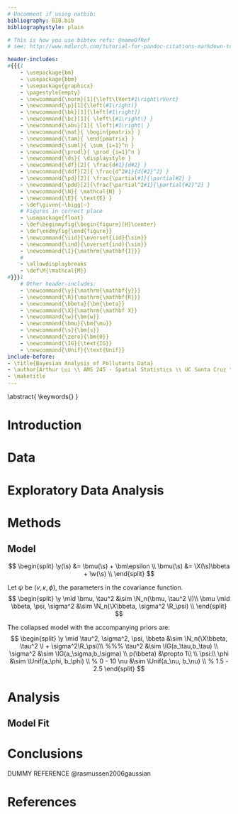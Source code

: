 ```yaml
---
# Uncomment if using natbib:
bibliography: BIB.bib
bibliographystyle: plain 

# This is how you use bibtex refs: @nameOfRef
# see: http://www.mdlerch.com/tutorial-for-pandoc-citations-markdown-to-latex.html

header-includes: 
#{{{1
    - \usepackage{bm}
    - \usepackage{bbm}
    - \usepackage{graphicx}
    - \pagestyle{empty}
    - \newcommand{\norm}[1]{\left\lVert#1\right\rVert}
    - \newcommand{\p}[1]{\left(#1\right)}
    - \newcommand{\bk}[1]{\left[#1\right]}
    - \newcommand{\bc}[1]{ \left\{#1\right\} }
    - \newcommand{\abs}[1]{ \left|#1\right| }
    - \newcommand{\mat}{ \begin{pmatrix} }
    - \newcommand{\tam}{ \end{pmatrix} }
    - \newcommand{\suml}{ \sum_{i=1}^n }
    - \newcommand{\prodl}{ \prod_{i=1}^n }
    - \newcommand{\ds}{ \displaystyle }
    - \newcommand{\df}[2]{ \frac{d#1}{d#2} }
    - \newcommand{\ddf}[2]{ \frac{d^2#1}{d{#2}^2} }
    - \newcommand{\pd}[2]{ \frac{\partial#1}{\partial#2} }
    - \newcommand{\pdd}[2]{\frac{\partial^2#1}{\partial{#2}^2} }
    - \newcommand{\N}{ \mathcal{N} }
    - \newcommand{\E}{ \text{E} }
    - \def\given{~\bigg|~}
    # Figures in correct place
    - \usepackage{float}
    - \def\beginmyfig{\begin{figure}[H]\center}
    - \def\endmyfig{\end{figure}}
    - \newcommand{\iid}{\overset{iid}{\sim}}
    - \newcommand{\ind}{\overset{ind}{\sim}}
    - \newcommand{\I}{\mathrm{\mathbf{I}}}
    #
    - \allowdisplaybreaks
    - \def\M{\mathcal{M}}
#}}}1
    # Other header-includes:
    - \newcommand{\y}{\mathrm{\mathbf{y}}}
    - \newcommand{\R}{\mathrm{\mathbf{R}}}
    - \newcommand{\bbeta}{\bm{\beta}}
    - \newcommand{\X}{\mathrm{\mathbf X}}
    - \newcommand{\w}{\bm{w}}
    - \newcommand{\bmu}{\bm{\mu}}
    - \newcommand{\s}{\bm{s}}
    - \newcommand{\zero}{\bm{0}}
    - \newcommand{\IG}{\text{IG}}
    - \newcommand{\Unif}{\text{Unif}}
include-before:
- \title{Bayesian Analysis of Pollutants Data}
- \author{Arthur Lui \\ AMS 245 - Spatial Statistics \\ UC Santa Cruz \\\\ \today}
- \maketitle
---
```


\abstract{
  \keywords{}
}

# Introduction

# Data

# Exploratory Data Analysis

# Methods

## Model
$$
\begin{split}
\y(\s) &= \bmu(\s) + \bm\epsilon \\
\bmu(\s) &= \X(\s)\bbeta + \w(\s) \\
\end{split}
$$

Let $\psi$ be $(\nu, \kappa, \phi)$, the parameters in the covariance function.
$$
\begin{split}
\y \mid \bmu, \tau^2 &\sim \N_n(\bmu, \tau^2 \I)\\
\bmu \mid \bbeta, \psi, \sigma^2 &\sim \N_n(\X\bbeta, \sigma^2 \R_\psi) \\
\end{split}
$$

The collapsed model with the accompanying priors are:
$$
\begin{split}
\y \mid \tau^2, \sigma^2, \psi, \bbeta &\sim 
\N_n(\X\bbeta, \tau^2 \I + \sigma^2\R_\psi)\\
%%%
\tau^2 &\sim \IG(a_\tau,b_\tau) \\
\sigma^2 &\sim \IG(a_\sigma,b_\sigma) \\
p(\bbeta) &\propto 1\\
\\
\psi:\\
\phi   &\sim \Unif(a_\phi, b_\phi) \\        % 0   - 10
\nu    &\sim \Unif(a_\nu,  b_\nu) \\         % 1.5 - 2.5
\end{split}
$$



# Analysis

## Model Fit

# Conclusions
DUMMY REFERENCE @rasmussen2006gaussian

# References


[comment]: <> (%
  These are comments
%)


